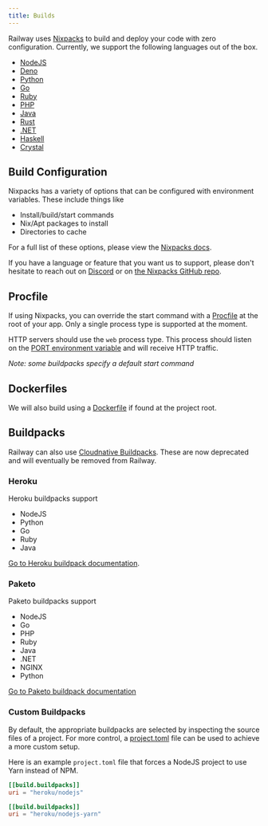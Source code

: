 ```yaml
---
title: Builds
---
```


Railway uses [Nixpacks](https://nixpacks.com) to build and deploy your code with zero configuration. Currently, we support the following languages out of the box.

- [NodeJS](https://nixpacks.com/docs/providers/node)
- [Deno](https://nixpacks.com/docs/providers/deno)
- [Python](https://nixpacks.com/docs/providers/python)
- [Go](https://nixpacks.com/docs/providers/go)
- [Ruby](https://nixpacks.com/docs/providers/ruby)
- [PHP](https://nixpacks.com/docs/providers/php)
- [Java](https://nixpacks.com/docs/providers/java)
- [Rust](https://nixpacks.com/docs/providers/rust)
- [.NET](https://nixpacks.com/docs/providers/csharp)
- [Haskell](https://nixpacks.com/docs/providers/haskell)
- [Crystal](https://nixpacks.com/docs/providers/crystal)

## Build Configuration

Nixpacks has a variety of options that can be configured with environment variables. These include things like

- Install/build/start commands
- Nix/Apt packages to install
- Directories to cache

For a full list of these options, please view the [Nixpacks docs](https://nixpacks.com/docs/config).

If you have a language or feature that you want us to support, please don't hesitate to
reach out on [Discord](https://discord.gg/xAm2w6g) or on [the Nixpacks GitHub repo](https://github.com/railwayapp/nixpacks/discussions/245).

## Procfile

If using Nixpacks, you can override the start command with a [Procfile](https://nixpacks.com/docs/config#procfiles) at the root of your app. Only a single process type is supported at the moment.

HTTP servers should use the `web` process type. This process should listen on
the [PORT environment variable](/deploy/railway-up#port-variable) and will receive
HTTP traffic.

_Note: some buildpacks specify a default start command_

## Dockerfiles

We will also build using a [Dockerfile](/deploy/docker) if found at the project root.

## Buildpacks

Railway can also use [Cloudnative Buildpacks](https://buildpacks.io/). These are now deprecated and will eventually be removed from Railway.

### Heroku

Heroku buildpacks support

- NodeJS
- Python
- Go
- Ruby
- Java

[Go to Heroku buildpack documentation](https://devcenter.heroku.com/articles/heroku-20-stack).

### Paketo

Paketo buildpacks support

- NodeJS
- Go
- PHP
- Ruby
- Java
- .NET
- NGINX
- Python

[Go to Paketo buildpack documentation](https://paketo.io/)

### Custom Buildpacks

By default, the appropriate buildpacks are selected by inspecting the source
files of a project. For more control, a
[project.toml](https://buildpacks.io/docs/app-developer-guide/using-project-descriptor/)
file can be used to achieve a more custom setup.

Here is an example `project.toml` file that forces a NodeJS project to use Yarn
instead of NPM.

```toml
[[build.buildpacks]]
uri = "heroku/nodejs"

[[build.buildpacks]]
uri = "heroku/nodejs-yarn"
```
